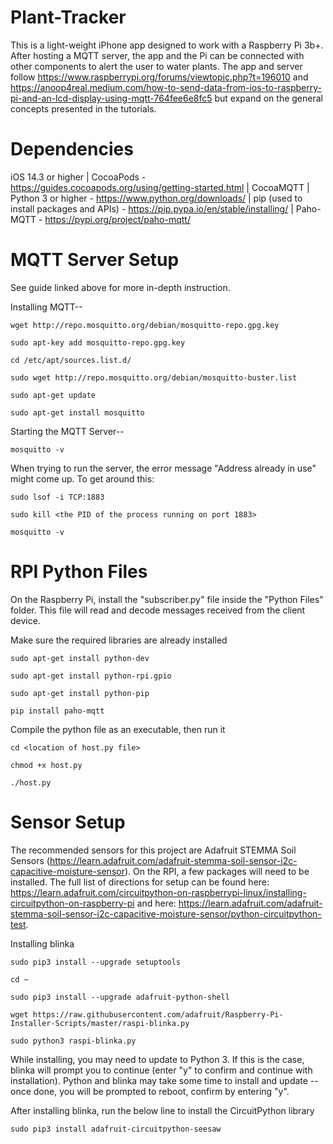 # Plant-Tracker
This is a light-weight iPhone app designed to work with a Raspberry Pi 3b+. After hosting a MQTT server, the app and the Pi can be connected with other components to alert the user to water plants. The app and server follow https://www.raspberrypi.org/forums/viewtopic.php?t=196010 and https://anoop4real.medium.com/how-to-send-data-from-ios-to-raspberry-pi-and-an-lcd-display-using-mqtt-764fee6e8fc5 but expand on the general concepts presented in the tutorials.


# Dependencies
iOS 14.3 or higher | CocoaPods - https://guides.cocoapods.org/using/getting-started.html | CocoaMQTT | Python 3 or higher - https://www.python.org/downloads/ | pip (used to install packages and APIs) - https://pip.pypa.io/en/stable/installing/ | Paho-MQTT - https://pypi.org/project/paho-mqtt/


# MQTT Server Setup
See guide linked above for more in-depth instruction.

Installing MQTT--

```
wget http://repo.mosquitto.org/debian/mosquitto-repo.gpg.key

sudo apt-key add mosquitto-repo.gpg.key

cd /etc/apt/sources.list.d/

sudo wget http://repo.mosquitto.org/debian/mosquitto-buster.list

sudo apt-get update

sudo apt-get install mosquitto
```


Starting the MQTT Server--

```
mosquitto -v
```

When trying to run the server, the error message "Address already in use" might come up. To get around this:

```
sudo lsof -i TCP:1883

sudo kill <the PID of the process running on port 1883>

mosquitto -v
```


# RPI Python Files
On the Raspberry Pi, install the "subscriber.py" file inside the "Python Files" folder. This file will read and decode messages received from the client device.

Make sure the required libraries are already installed

```
sudo apt-get install python-dev

sudo apt-get install python-rpi.gpio

sudo apt-get install python-pip

pip install paho-mqtt
```

Compile the python file as an executable, then run it

```
cd <location of host.py file>

chmod +x host.py

./host.py
```



# Sensor Setup
The recommended sensors for this project are Adafruit STEMMA Soil Sensors (https://learn.adafruit.com/adafruit-stemma-soil-sensor-i2c-capacitive-moisture-sensor). On the RPI, a few packages will need to be installed. The full list of directions for setup can be found here: https://learn.adafruit.com/circuitpython-on-raspberrypi-linux/installing-circuitpython-on-raspberry-pi and here: https://learn.adafruit.com/adafruit-stemma-soil-sensor-i2c-capacitive-moisture-sensor/python-circuitpython-test.

Installing blinka

```
sudo pip3 install --upgrade setuptools

cd ~

sudo pip3 install --upgrade adafruit-python-shell

wget https://raw.githubusercontent.com/adafruit/Raspberry-Pi-Installer-Scripts/master/raspi-blinka.py

sudo python3 raspi-blinka.py
```

While installing, you may need to update to Python 3. If this is the case, blinka will prompt you to continue (enter "y" to confirm and continue with installation). Python and blinka may take some time to install and update -- once done, you will be prompted to reboot, confirm by entering "y".

After installing blinka, run the below line to install the CircuitPython library

```
sudo pip3 install adafruit-circuitpython-seesaw
```
